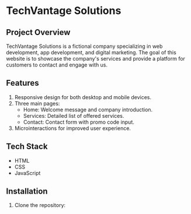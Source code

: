 # TechVantage Solutions

## Project Overview
TechVantage Solutions is a fictional company specializing in web development, app development, and digital marketing. The goal of this website is to showcase the company's services and provide a platform for customers to contact and engage with us.

## Features
1. Responsive design for both desktop and mobile devices.
2. Three main pages:
   - Home: Welcome message and company introduction.
   - Services: Detailed list of offered services.
   - Contact: Contact form with promo code input.
3. Microinteractions for improved user experience.

## Tech Stack
- HTML
- CSS
- JavaScript

## Installation
1. Clone the repository:
